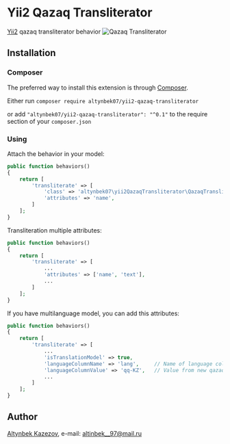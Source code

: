 # Yii2 Qazaq Transliterator

[Yii2](http://www.yiiframework.com) qazaq transliterator behavior
![Qazaq Transliterator](https://tengrinews.kz/userdata/news/2017/news_315984/photo_212587.jpg)

## Installation

### Composer

The preferred way to install this extension is through [Composer](http://getcomposer.org/).

Either run ```composer require altynbek07/yii2-qazaq-transliterator```

or add ```"altynbek07/yii2-qazaq-transliterator": "^0.1"``` to the require section of your ```composer.json```

### Using

Attach the behavior in your model:

```php
public function behaviors()
{
    return [
        'transliterate' => [
            'class' => 'altynbek07\yii2QazaqTransliterator\QazaqTransliteratorBehavior',
            'attributes' => 'name',
        ]
    ];
}
```

Transliteration multiple attributes:

```php
public function behaviors()
{
    return [
        'transliterate' => [
            ...
            'attributes' => ['name', 'text'],
            ...
        ]
    ];
}
```

If you have multilanguage model, you can add this attributes:
```php
public function behaviors()
{
    return [
        'transliterate' => [
            ...
            'isTranslationModel' => true,
            'languageColumnName' => 'lang',     // Name of language column in model table
            'languageColumnValue' => 'qq-KZ',   // Value from new qazaq language column in model table
            ...
        ]
    ];
}
```

## Author

[Altynbek Kazezov](https://github.com/altynbek07/), e-mail: [altinbek__97@mail.ru](mailto:altinbek__97@mail.ru)
